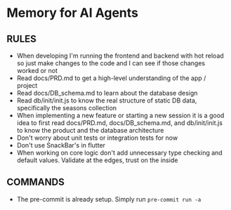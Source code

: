 # Memory for AI Agents

## RULES

- When developing I'm running the frontend and backend with hot reload so just make changes to the code and I can see if those changes worked or not
- Read docs/PRD.md to get a high-level understanding of the app / project
- Read docs/DB_schema.md to learn about the database design
- Read db/init/init.js to know the real structure of static DB data, specifically the seasons collection
- When implementing a new feature or starting a new session it is a good idea to first read docs/PRD.md, docs/DB_schema.md, and db/init/init.js to know the product and the database architecture
- Don't worry about unit tests or integration tests for now
- Don't use SnackBar's in flutter
- When working on core logic don't add unnecessary type checking and default values. Validate at the edges, trust on the inside

## COMMANDS

- The pre-commit is already setup. Simply run `pre-commit run -a`
